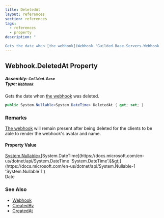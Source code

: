 ```yaml
---
title: DeletedAt
layout: references
section: references
tags:
  - references
  - property
description: "

Gets the date when [the webhook](Webhook 'Guilded.Base.Servers.Webhook') was deleted."
---
```


## Webhook.DeletedAt Property
##### **Assembly:** `Guilded.Base`<br/>**Type:** [`Webhook`](Webhook 'Guilded.Base.Servers.Webhook')

Gets the date when [the webhook](Webhook 'Guilded.Base.Servers.Webhook') was deleted.

```csharp
public System.Nullable<System.DateTime> DeletedAt { get; set; }
```

### Remarks
  
[The webhook](Webhook 'Guilded.Base.Servers.Webhook') will remain present after being deleted for the clients to be able to render the webhook's avatar and name.

#### Property Value
[System.Nullable&lt;](https://docs.microsoft.com/en-us/dotnet/api/System.Nullable-1 'System.Nullable`1')[System.DateTime](https://docs.microsoft.com/en-us/dotnet/api/System.DateTime 'System.DateTime')[&gt;](https://docs.microsoft.com/en-us/dotnet/api/System.Nullable-1 'System.Nullable`1')  
Date

### See Also
- [Webhook](Webhook 'Guilded.Base.Servers.Webhook')
- [CreatedBy](Webhook.CreatedBy 'Guilded.Base.Servers.Webhook.CreatedBy')
- [CreatedAt](Webhook.CreatedAt 'Guilded.Base.Servers.Webhook.CreatedAt')